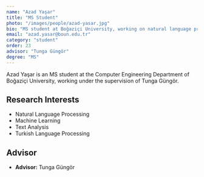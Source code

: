 ```yaml
---
name: "Azad Yaşar"
title: "MS Student"
photo: "/images/people/azad-yasar.jpg"
bio: "MS student at Boğaziçi University, working on natural language processing under the supervision of Tunga Güngör."
email: "azad.yasar@boun.edu.tr"
category: "student"
order: 23
advisor: "Tunga Güngör"
degree: "MS"
---
```


Azad Yaşar is an MS student at the Computer Engineering Department of Boğaziçi University, working under the supervision of Tunga Güngör.

## Research Interests

- Natural Language Processing
- Machine Learning
- Text Analysis
- Turkish Language Processing

## Advisor

- **Advisor:** Tunga Güngör 
